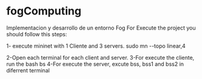 # fogComputing
Implementacion y desarrollo de un entorno Fog
For Execute the project you should follow this steps:

1- execute mininet with 1 Cliente and 3 servers.
sudo mn --topo linear,4

2-Open each terminal for each client and server.
3-For execute the cliente, run the bash bs
4-For execute the server, excute bss, bss1 and bss2 in diferrent terminal
